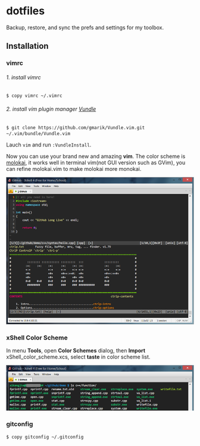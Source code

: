 # dotfiles

Backup, restore, and sync the prefs and settings for my toolbox.

## Installation

### vimrc

###### 1. install vimrc

```
$ copy vimrc ~/.vimrc
```

###### 2. install vim plugin manager [Vundle](https://github.com/gmarik/Vundle.com)

```
$ git clone https://github.com/gmarik/Vundle.vim.git ~/.vim/bundle/Vundle.vim
```

Lauch `vim` and run `:VundleInstall`.

Now you can use your brand new and amazing **vim**. The color scheme is [molokai](https://github.com/tomasr/molokai), it works well in terminal vim(not GUI version such as GVim), you can refine molokai.vim to make molokai more monokai.

![vim screenshot](img/vim.png)

### xShell Color Scheme

In menu **Tools**, open **Color Schemes** dialog, then **Import** xShell_color_scheme.xcs, select **taste** in color scheme list.

![xShell screenshot](img/xShell.png)

### gitconfig

```
$ copy gitconfig ~/.gitconfig
```